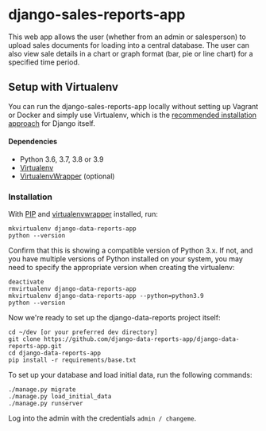 # django-sales-reports-app

This web app allows the user (whether from an admin or salesperson) to upload sales documents for loading into a central database.
The user can also view sale details in a chart or graph format (bar, pie or line chart) for a specified time period.

## Setup with Virtualenv

You can run the django-sales-reports-app locally without setting up Vagrant or Docker and simply use Virtualenv, which is the [recommended installation approach](https://docs.djangoproject.com/en/3.2/topics/install/#install-the-django-code) for Django itself.

#### Dependencies

- Python 3.6, 3.7, 3.8 or 3.9
- [Virtualenv](https://virtualenv.pypa.io/en/stable/installation/)
- [VirtualenvWrapper](https://virtualenvwrapper.readthedocs.io/en/latest/install.html) (optional)

### Installation

With [PIP](https://github.com/pypa/pip) and [virtualenvwrapper](https://virtualenvwrapper.readthedocs.io/en/latest/)
installed, run:

    mkvirtualenv django-data-reports-app
    python --version

Confirm that this is showing a compatible version of Python 3.x. If not, and you have multiple versions of Python installed on your system, you may need to specify the appropriate version when creating the virtualenv:

    deactivate
    rmvirtualenv django-data-reports-app
    mkvirtualenv django-data-reports-app --python=python3.9
    python --version

Now we're ready to set up the django-data-reports project itself:

    cd ~/dev [or your preferred dev directory]
    git clone https://github.com/django-data-reports-app/django-data-reports-app.git
    cd django-data-reports-app
    pip install -r requirements/base.txt

To set up your database and load initial data, run the following commands:

    ./manage.py migrate
    ./manage.py load_initial_data
    ./manage.py runserver

Log into the admin with the credentials `admin / changeme`.
